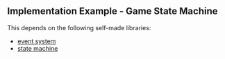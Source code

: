 ## Implementation Example - Game State Machine

This depends on the following self-made libraries:
- [event system](https://github.com/plyr4/unity-event-system)
- [state machine](https://github.com/plyr4/unity-state-machine)
